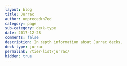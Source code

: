 ```yaml
---
layout: blog
title: Jurrac
author: unpreceden7ed
category: page
sub-category: deck-type
date: 2017-12-28
comments: false
description: In depth information about Jurrac decks.
deck-type: jurrac
permalink: /tier-list/jurrac/
hidden: true
---
```








